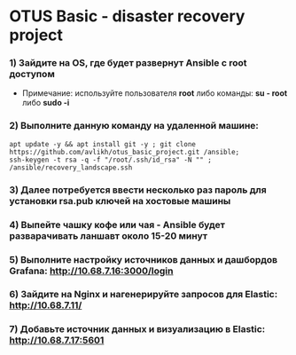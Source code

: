 # OTUS Basic - disaster recovery project

### 1) Зайдите на OS, где будет развернут Ansible с root доступом
   - Примечание: используйте пользователя **root** либо команды: **su - root** либо **sudo -i**
### 2) Выполните данную команду на удаленной машине:
```
apt update -y && apt install git -y ; git clone https://github.com/avlikh/otus_basic_project.git /ansible;
ssh-keygen -t rsa -q -f "/root/.ssh/id_rsa" -N "" ; /ansible/recovery_landscape.ssh
```
### 3) Далее потребуется ввести несколько раз пароль для установки rsa.pub ключей на хостовые машины
### 4) Выпейте чашку кофе или чая - Ansible будет разварачивать ланшавт около 15-20 минут
### 5) Выполните настройку источников данных и дашбордов Grafana: http://10.68.7.16:3000/login
### 6) Зайдите на Nginx и нагенерируйте запросов для Elastic: http://10.68.7.11/
### 7) Добавьте источник данных и визуализацию в Elastic: http://10.68.7.17:5601
